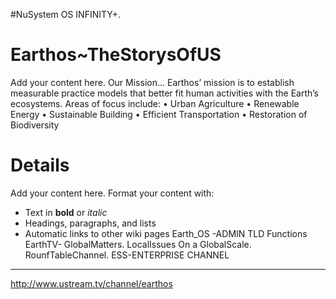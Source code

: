 #NuSystem OS INFINITY+.

# Earthos~TheStorysOfUS #

Add your content here.
Our Mission... Earthos’ mission is to establish measurable practice models that better fit human activities with the Earth’s ecosystems. Areas of focus include: • Urban Agriculture • Renewable Energy • Sustainable Building • Efficient Transportation • Restoration of Biodiversity

# Details #

Add your content here.  Format your content with:
  * Text in **bold** or _italic_
  * Headings, paragraphs, and lists
  * Automatic links to other wiki pages
Earth\_OS -ADMIN TLD Functions
EarthTV- GlobalMatters. LocalIssues On a GlobalScale. RounfTableChannel.
ESS-ENTERPRISE CHANNEL
---
http://www.ustream.tv/channel/earthos
